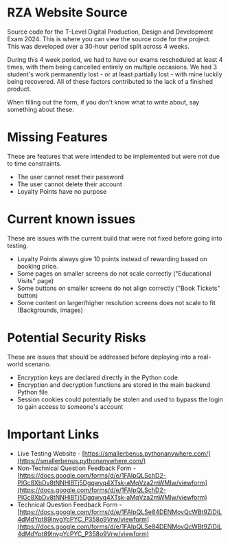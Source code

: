 # RZA Website Source
Source code for the T-Level Digital Production, Design and Development Exam 2024.
This is where you can view the source code for the project. 
This was developed over a 30-hour period split across 4 weeks. 

During this 4 week period, we had to have our exams rescheduled at least 4 times, with them being cancelled entirely on multiple occasions. 
We had 3 student's work permanently lost - or at least partially lost - with mine luckily being recovered.
All of these factors contributed to the lack of a finished product.

When filling out the form, if you don't know what to write about, say something about these:

# Missing Features
These are features that were intended to be implemented but were not due to time constraints.

- The user cannot reset their password
- The user cannot delete their account
- Loyalty Points have no purpose

# Current known issues
These are issues with the current build that were not fixed before going into testing.

- Loyalty Points always give 10 points instead of rewarding based on booking price.
- Some pages on smaller screens do not scale correctly ("Educational Visits" page)
- Some buttons on smaller screens do not align correctly ("Book Tickets" button)
- Some content on larger/higher resolution screens does not scale to fit (Backgrounds, images)

# Potential Security Risks
These are issues that should be addressed before deploying into a real-world scenario. 

- Encryption keys are declared directly in the Python code
- Encryption and decryption functions are stored in the main backend Python file
- Session cookies could potentially be stolen and used to bypass the login to gain access to someone's account

# Important Links

- Live Testing Website - [https://smallerbenus.pythonanywhere.com/](https://smallerbenus.pythonanywhere.com/)
- Non-Technical Question Feedback Form - [https://docs.google.com/forms/d/e/1FAIpQLSchD2-PlGc8XbDv8tNNHlBTj5Dgqwyq4XTsk-aMqVza2mWMIw/viewform](https://docs.google.com/forms/d/e/1FAIpQLSchD2-PlGc8XbDv8tNNHlBTj5Dgqwyq4XTsk-aMqVza2mWMIw/viewform)
- Technical Question Feedback Form - [https://docs.google.com/forms/d/e/1FAIpQLSe84DENMovQcWBt9ZiDiL4dMdYpt89lnvgYcPYC_P358o9Vrw/viewform](https://docs.google.com/forms/d/e/1FAIpQLSe84DENMovQcWBt9ZiDiL4dMdYpt89lnvgYcPYC_P358o9Vrw/viewform)
